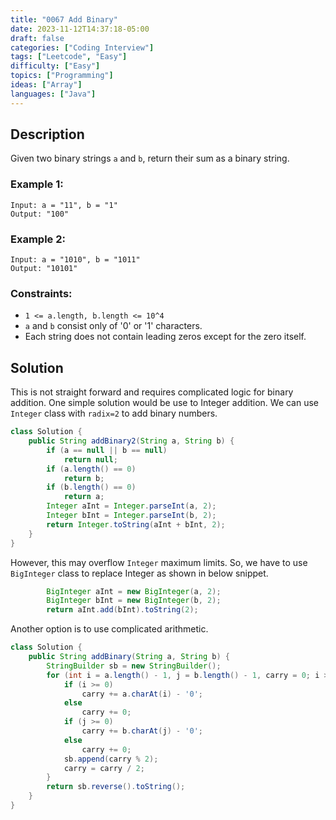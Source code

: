 ```yaml
---
title: "0067 Add Binary"
date: 2023-11-12T14:37:18-05:00
draft: false
categories: ["Coding Interview"]
tags: ["Leetcode", "Easy"]
difficulty: ["Easy"]
topics: ["Programming"]
ideas: ["Array"]
languages: ["Java"]
---
```


## Description

Given two binary strings `a` and `b`, return their sum as a binary string.

### Example 1:

```
Input: a = "11", b = "1"
Output: "100"
```

### Example 2:

```
Input: a = "1010", b = "1011"
Output: "10101"
```

### Constraints:

- `1 <= a.length, b.length <= 10^4`
- `a` and `b` consist only of '0' or '1' characters.
- Each string does not contain leading zeros except for the zero itself.

## Solution 

This is not straight forward and requires complicated logic for binary addition. One simple solution would be use to Integer addition. We can use `Integer` class with `radix=2` to add binary numbers. 

```java
class Solution {
    public String addBinary2(String a, String b) {
        if (a == null || b == null)
            return null;
        if (a.length() == 0)
            return b;
        if (b.length() == 0)
            return a;
        Integer aInt = Integer.parseInt(a, 2);
        Integer bInt = Integer.parseInt(b, 2);
        return Integer.toString(aInt + bInt, 2);
    }
}
```

However, this may overflow `Integer` maximum limits. So, we have to use `BigInteger` class to replace Integer as shown in below snippet. 

```java
        BigInteger aInt = new BigInteger(a, 2);
        BigInteger bInt = new BigInteger(b, 2);
        return aInt.add(bInt).toString(2);
```

Another option is to use complicated arithmetic.

```java
class Solution {
    public String addBinary(String a, String b) {
        StringBuilder sb = new StringBuilder();
        for (int i = a.length() - 1, j = b.length() - 1, carry = 0; i >= 0 || j >= 0 || carry > 0; i--, j--) {
            if (i >= 0)
                carry += a.charAt(i) - '0';
            else
                carry += 0;
            if (j >= 0)
                carry += b.charAt(j) - '0';
            else
                carry += 0;
            sb.append(carry % 2);
            carry = carry / 2;
        }
        return sb.reverse().toString();
    }
}
```